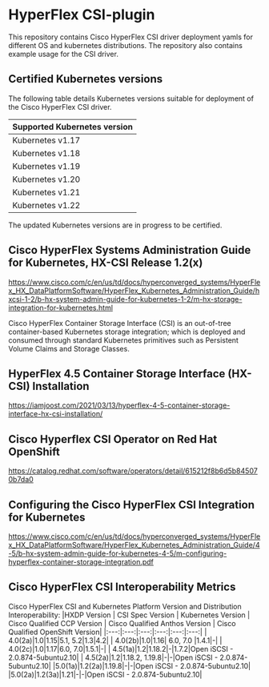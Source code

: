 # HyperFlex CSI-plugin

This repository contains  Cisco HyperFlex CSI driver deployment yamls for different OS
and kubernetes distributions. 
The repository also contains example usage for the CSI driver.

## Certified Kubernetes versions
The following table details Kubernetes versions suitable for deployment of the Cisco HyperFlex CSI driver.

|Supported Kubernetes version |
|----------------------|
|Kubernetes v1.17|
|Kubernetes v1.18|
|Kubernetes v1.19|
|Kubernetes v1.20|
|Kubernetes v1.21|
|Kubernetes v1.22|

The updated Kubernetes versions are in progress to be certified.


## Cisco HyperFlex Systems Administration Guide for Kubernetes, HX-CSI Release 1.2(x)
https://www.cisco.com/c/en/us/td/docs/hyperconverged_systems/HyperFlex_HX_DataPlatformSoftware/HyperFlex_Kubernetes_Administration_Guide/hxcsi-1-2/b-hx-system-admin-guide-for-kubernetes-1-2/m-hx-storage-integration-for-kubernetes.html

Cisco HyperFlex Container Storage Interface (CSI) is an out-of-tree container-based Kubernetes storage integration; which is deployed and consumed through standard Kubernetes primitives such as Persistent Volume Claims and Storage Classes. 


## HyperFlex 4.5 Container Storage Interface (HX-CSI) Installation

https://iamjoost.com/2021/03/13/hyperflex-4-5-container-storage-interface-hx-csi-installation/


## Cisco Hyperflex CSI Operator on Red Hat OpenShift

https://catalog.redhat.com/software/operators/detail/615212f8b6d5b845070b7da0


## Configuring the Cisco HyperFlex CSI Integration for Kubernetes
https://www.cisco.com/c/en/us/td/docs/hyperconverged_systems/HyperFlex_HX_DataPlatformSoftware/HyperFlex_Kubernetes_Administration_Guide/4-5/b-hx-system-admin-guide-for-kubernetes-4-5/m-configuring-hyperflex-container-storage-integration.pdf

## Cisco HyperFlex CSI Interoperability Metrics
Cisco HyperFlex CSI and Kubernetes Platform Version and Distribution Interoperability:
|HXDP Version | CSI Spec Version | Kubernetes Version | Cisco Qualified CCP Version | Cisco Qualified Anthos Version | Cisco Qualified OpenShift Version|
|:---:|:---:|:---:|:---:|:---:|:---:|
| 4.0(2a)|1.0|1.15|5.1, 5.2|1.3|4.2|
| 4.0(2b)|1.0|1.16| 6.0, 7.0 |1.4.1|-|
| 4.0(2c)|1.0|1.17|6.0, 7.0|1.5.1|-|
| 4.5(1a)|1.2|1.18.2|-|1.7.2|Open iSCSI - 2.0.874-5ubuntu2.10|
| 4.5(2a)|1.2|1.18.2, 1.19.8|-|-|Open iSCSI - 2.0.874-5ubuntu2.10|
|5.0(1a)|1.2(2a)|1.19.8|-|-|Open iSCSI - 2.0.874-5ubuntu2.10|
|5.0(2a)|1.2(3a)|1.21|-|-|Open iSCSI - 2.0.874-5ubuntu2.10|


